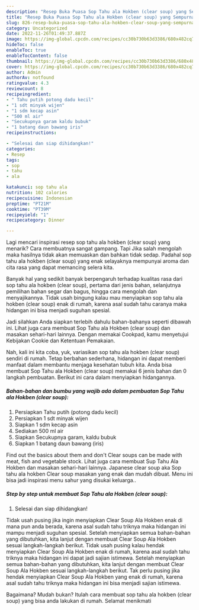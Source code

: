 ```yaml
---
description: "Resep Buka Puasa Sop Tahu ala Hokben (clear soup) yang Sempurna"
title: "Resep Buka Puasa Sop Tahu ala Hokben (clear soup) yang Sempurna"
slug: 826-resep-buka-puasa-sop-tahu-ala-hokben-clear-soup-yang-sempurna
category: Uncategorized
date: 2022-11-26T01:49:37.887Z
image: https://img-global.cpcdn.com/recipes/cc30b730b63d3386/680x482cq70/sop-tahu-ala-hokben-clear-soup-foto-resep-utama.jpg
hideToc: false
enableToc: true
enableTocContent: false
thumbnail: https://img-global.cpcdn.com/recipes/cc30b730b63d3386/680x482cq70/sop-tahu-ala-hokben-clear-soup-foto-resep-utama.jpg
cover: https://img-global.cpcdn.com/recipes/cc30b730b63d3386/680x482cq70/sop-tahu-ala-hokben-clear-soup-foto-resep-utama.jpg
author: Admin
authorAv: notfound
ratingvalue: 4.3
reviewcount: 8
recipeingredient:
- " Tahu putih potong dadu kecil"
- "1 sdt minyak wijen"
- "1 sdm kecap asin"
- "500 ml air"
- "Secukupnya garam kaldu bubuk"
- "1 batang daun bawang iris"
recipeinstructions:

- "Selesai dan siap dihidangkan!"
categories:
- Resep
tags:
- sop
- tahu
- ala

katakunci: sop tahu ala 
nutrition: 102 calories
recipecuisine: Indonesian
preptime: "PT21M"
cooktime: "PT39M"
recipeyield: "1"
recipecategory: Dinner

---
```



Lagi mencari inspirasi resep sop tahu ala hokben (clear soup) yang menarik? Cara membuatnya sangat gampang. Tapi Jika salah mengolah maka hasilnya tidak akan memuaskan dan bahkan tidak sedap. Padahal sop tahu ala hokben (clear soup) yang enak selayaknya mempunyai aroma dan cita rasa yang dapat memancing selera kita.


Banyak hal yang sedikit banyak berpengaruh terhadap kualitas rasa dari sop tahu ala hokben (clear soup), pertama dari jenis bahan, selanjutnya pemilihan bahan segar dan bagus, hingga cara mengolah dan menyajikannya. Tidak usah bingung kalau mau menyiapkan sop tahu ala hokben (clear soup) enak di rumah, karena asal sudah tahu caranya maka hidangan ini bisa menjadi suguhan spesial.

Jadi silahkan Anda siapkan terlebih dahulu bahan-bahanya seperti dibawah ini. Lihat juga cara membuat Sop Tahu ala Hokben (clear soup) dan masakan sehari-hari lainnya. Dengan memakai Cookpad, kamu menyetujui Kebijakan Cookie dan Ketentuan Pemakaian.


Nah, kali ini kita coba, yuk, variasikan sop tahu ala hokben (clear soup) sendiri di rumah. Tetap berbahan sederhana, hidangan ini dapat memberi manfaat dalam membantu menjaga kesehatan tubuh kita. Anda bisa membuat Sop Tahu ala Hokben (clear soup) memakai 6 jenis bahan dan 0 langkah pembuatan. Berikut ini cara dalam menyiapkan hidangannya.

<!--inarticleads1-->

##### Bahan-bahan dan bumbu yang wajib ada dalam pembuatan Sop Tahu ala Hokben (clear soup):

1. Persiapkan  Tahu putih (potong dadu kecil)
1. Persiapkan 1 sdt minyak wijen
1. Siapkan 1 sdm kecap asin
1. Sediakan 500 ml air
1. Siapkan Secukupnya garam, kaldu bubuk
1. Siapkan 1 batang daun bawang (iris)


Find out the basics about them and don&#39;t Clear soups can be made with meat, fish and vegetable stock. Lihat juga cara membuat Sup Tahu Ala Hokben dan masakan sehari-hari lainnya. Japanese clear soup aka Sop tahu ala hokben Clear soup masakan yang enak dan mudah dibuat. Menu ini bisa jadi inspirasi menu sahur yang disukai keluarga.. 

<!--inarticleads2-->

##### Step by step untuk membuat Sop Tahu ala Hokben (clear soup):


1. Selesai dan siap dihidangkan!

Tidak usah pusing jika ingin menyiapkan Clear Soup Ala Hokben enak di mana pun anda berada, karena asal sudah tahu triknya maka hidangan ini mampu menjadi suguhan spesial. Setelah menyiapkan semua bahan-bahan yang dibutuhkan, kita lanjut dengan membuat Clear Soup Ala Hokben sesuai langkah-langkah berikut. Tidak usah pusing kalau hendak menyiapkan Clear Soup Ala Hokben enak di rumah, karena asal sudah tahu triknya maka hidangan ini dapat jadi sajian istimewa. Setelah menyiapkan semua bahan-bahan yang dibutuhkan, kita lanjut dengan membuat Clear Soup Ala Hokben sesuai langkah-langkah berikut. Tak perlu pusing jika hendak menyiapkan Clear Soup Ala Hokben yang enak di rumah, karena asal sudah tahu triknya maka hidangan ini bisa menjadi sajian istimewa. 

Bagaimana? Mudah bukan? Itulah cara membuat sop tahu ala hokben (clear soup) yang bisa anda lakukan di rumah. Selamat menikmati
